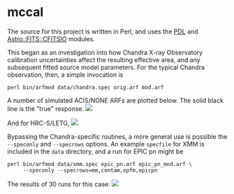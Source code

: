 mccal
========

The source for this project is written in Perl, and uses the
[PDL](https://pdl.perl.org/) and
[Astro::FITS::CFITSIO](https://metacpan.org/pod/Astro::FITS::CFITSIO)
modules.

This began as an investigation into how Chandra X-ray Observatory
calibration uncertainties affect the resulting effective area, and any
subsequent fitted source model parameters. For the typical Chandra
observation, then, a simple invocation is
```
perl bin/arfmod data/chandra.spec orig.arf mod.arf
```

A number of simulated ACIS/NONE ARFs are plotted below. The solid black
line is the "true" response.
<image src="images/acis_none_simulated_arfs.png" />

And for HRC-S/LETG,
<image src="images/hrcs_letg_simulated_arfs.png" />

Bypassing the Chandra-specific routines, a more general use is possible
the `--speconly` and `--specrows` options. An example `specfile` for
XMM is included in the `data` directory, and a run for EPIC pn might be
```
perl bin/arfmod data/xmm.spec epic_pn.arf epic_pn_mod.arf \
     --speconly --specrows=mm,contam,opfm,epicpn
```

The results of 30 runs for this case:
<image src="images/epic_pn_simulated_arfs.png" />
